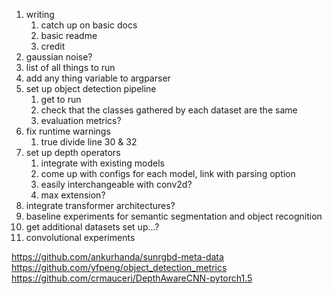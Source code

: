 1. writing
   1. catch up on basic docs
   1. basic readme
   1. credit
1. gaussian noise?
1. list of all things to run   
1. add any thing variable to argparser   
1. set up object detection pipeline
   1. get to run
   1. check that the classes gathered by each dataset are the same   
   1. evaluation metrics?
1. fix runtime warnings
      1. true divide line 30 & 32
1. set up depth operators
    1. integrate with existing models
    1. come up with configs for each model, link with parsing option   
    1. easily interchangeable with conv2d?
    1. max extension?
1. integrate transformer architectures?   
1. baseline experiments for semantic segmentation and object recognition
1. get additional datasets set up...?
1. convolutional experiments

https://github.com/ankurhanda/sunrgbd-meta-data
https://github.com/yfpeng/object_detection_metrics
https://github.com/crmauceri/DepthAwareCNN-pytorch1.5